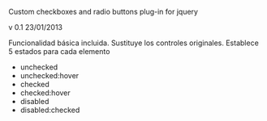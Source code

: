 Custom checkboxes and radio buttons plug-in for jquery

v 0.1
23/01/2013

Funcionalidad básica incluida.
Sustituye los controles originales.
Establece 5 estados para cada elemento
- unchecked
- unchecked:hover
- checked
- checked:hover
- disabled
- disabled:checked
